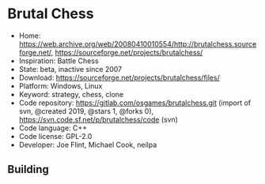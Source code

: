 # Brutal Chess

- Home: https://web.archive.org/web/20080410010554/http://brutalchess.sourceforge.net/, https://sourceforge.net/projects/brutalchess/
- Inspiration: Battle Chess
- State: beta, inactive since 2007
- Download: https://sourceforge.net/projects/brutalchess/files/
- Platform: Windows, Linux
- Keyword: strategy, chess, clone
- Code repository: https://gitlab.com/osgames/brutalchess.git (import of svn, @created 2019, @stars 1, @forks 0), https://svn.code.sf.net/p/brutalchess/code (svn)
- Code language: C++
- Code license: GPL-2.0
- Developer: Joe Flint, Michael Cook, neilpa

## Building
